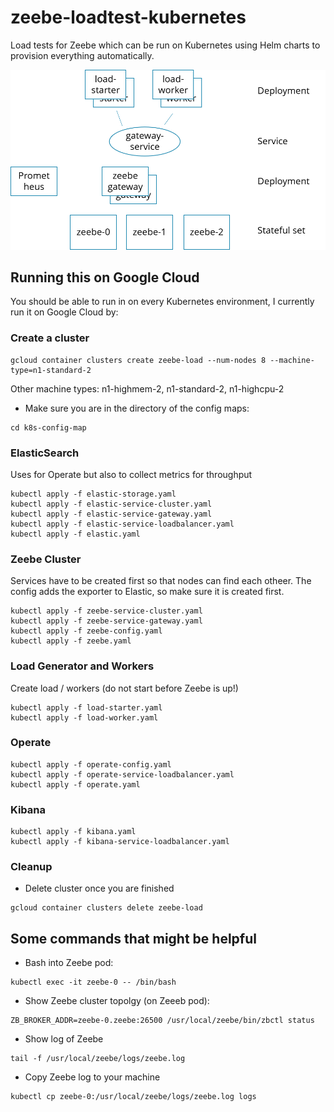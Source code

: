 # zeebe-loadtest-kubernetes
Load tests for Zeebe which can be run on Kubernetes using Helm charts to provision everything automatically.

![Load Test Setup](setup.png)

## Running this on Google Cloud

You should be able to run in on every Kubernetes environment, I currently run it on Google Cloud by:

### Create a cluster

```
gcloud container clusters create zeebe-load --num-nodes 8 --machine-type=n1-standard-2
```

Other machine types: n1-highmem-2, n1-standard-2, n1-highcpu-2

* Make sure you are in the directory of the config maps:

```
cd k8s-config-map
```

### ElasticSearch

Uses for Operate but also to collect metrics for throughput

```
kubectl apply -f elastic-storage.yaml
kubectl apply -f elastic-service-cluster.yaml
kubectl apply -f elastic-service-gateway.yaml
kubectl apply -f elastic-service-loadbalancer.yaml
kubectl apply -f elastic.yaml
```

### Zeebe Cluster

Services have to be created first so that nodes can find each otheer. The config adds the exporter to Elastic, so make sure it is created first.

```
kubectl apply -f zeebe-service-cluster.yaml
kubectl apply -f zeebe-service-gateway.yaml
kubectl apply -f zeebe-config.yaml
kubectl apply -f zeebe.yaml
```

### Load Generator and Workers

Create load / workers (do not start before Zeebe is up!)

```
kubectl apply -f load-starter.yaml
kubectl apply -f load-worker.yaml
```

### Operate

```
kubectl apply -f operate-config.yaml
kubectl apply -f operate-service-loadbalancer.yaml
kubectl apply -f operate.yaml
```

### Kibana

```
kubectl apply -f kibana.yaml
kubectl apply -f kibana-service-loadbalancer.yaml
```

### Cleanup

* Delete cluster once you are finished

```
gcloud container clusters delete zeebe-load
```

## Some commands that might be helpful

* Bash into Zeebe pod:

```
kubectl exec -it zeebe-0 -- /bin/bash
```

* Show Zeebe cluster topolgy (on Zeeeb pod):
```
ZB_BROKER_ADDR=zeebe-0.zeebe:26500 /usr/local/zeebe/bin/zbctl status
```

* Show log of Zeebe
```
tail -f /usr/local/zeebe/logs/zeebe.log
```

* Copy Zeebe log to your machine
```
kubectl cp zeebe-0:/usr/local/zeebe/logs/zeebe.log logs
```
